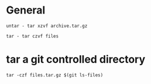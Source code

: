 # General

`untar - tar xzvf archive.tar.gz`

`tar - tar czvf files`

# tar a git controlled directory

`tar -czf files.tar.gz $(git ls-files)`
